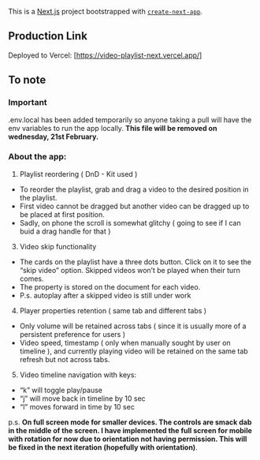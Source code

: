 This is a [Next.js](https://nextjs.org/) project bootstrapped with [`create-next-app`](https://github.com/vercel/next.js/tree/canary/packages/create-next-app).

## Production Link
Deployed to Vercel: [https://video-playlist-next.vercel.app/]

## To note
### Important
.env.local has been added temporarily so anyone taking a pull will have the env variables to run the app locally. 
**This file will be removed on wednesday, 21st February.**

### About the app:
1. Playlist reordering ( DnD - Kit used )
- To reorder the playlist, grab and drag a video to the desired position in the playlist.
- First video cannot be dragged but another video can be dragged up to be placed at first position.
- Sadly, on phone the scroll is somewhat glitchy ( going to see if I can buid a drag handle for that )
3. Video skip functionality
- The cards on the playlist have a three dots button. Click on it to see the “skip video” option. Skipped videos won’t be played when their turn comes.
- The property is stored on the document for each video.
- P.s. autoplay after a skipped video is still under work
4. Player properties retention ( same tab and different tabs )
- Only volume will be retained across tabs ( since it is usually more of a persistent preference for users )
- Video speed, timestamp ( only when manually sought by user on timeline ), and currently playing video will be retained on the same tab refresh but not across tabs.
5. Video timeline navigation with keys:
- “k” will toggle play/pause
- “j” will move back in timeline by 10 sec
- “l” moves forward in time by 10 sec

p.s.
**On full screen mode for smaller devices. The controls are smack dab in the middle of the screen. I have implemented the full screen for mobile with rotation for now due to orientation not having permission. This will be fixed in the next iteration (hopefully with orientation)**.
